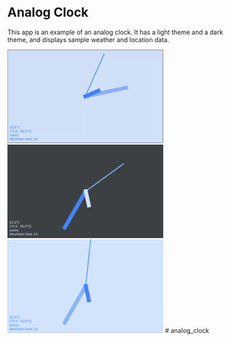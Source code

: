 # Analog Clock

This app is an example of an analog clock.
It has a light theme and a dark theme, and displays sample weather and location data.

<img src='analog.gif' width='350'>

<img src='analog_dark.png' width='350'>

<img src='analog_light.png' width='350'>
# analog_clock
